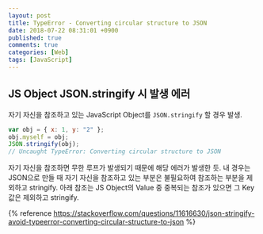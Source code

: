 ```yaml
---
layout: post
title: TypeError - Converting circular structure to JSON
date: 2018-07-22 08:31:01 +0900
published: true
comments: true
categories: [Web]
tags: [JavaScript]
---
```


## JS Object JSON.stringify 시 발생 에러
자기 자신을 참조하고 있는 JavaScript Object를 `JSON.stringify` 할 경우 발생.
```js
var obj = { x: 1, y: "2" };
obj.myself = obj;
JSON.stringify(obj);
// Uncaught TypeError: Converting circular structure to JSON
```
자기 자신을 참조하면 무한 루프가 발생되기 때문에 해당 에러가 발생한 듯.
내 경우는 JSON으로 만들 때 자기 자신을 참조하고 있는 부분은 불필요하여 참조하는 부분을 제외하고 stringify.
아래 참조는 JS Object의 Value 중 중복되는 참조가 있으면 그 Key 값은 제외하고 stringify. 

{% reference https://stackoverflow.com/questions/11616630/json-stringify-avoid-typeerror-converting-circular-structure-to-json %}